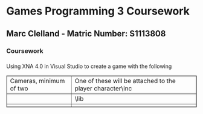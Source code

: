 <h1>Games Programming 3 Coursework</h1>

<h2>Marc Clelland - Matric Number: S1113808</h2>

<h3>Coursework</h3>

<P></P>

<h3></h3>

<p>Using XNA 4.0 in Visual Studio to create a game with the following </p>

<table border="1">
<tr>
  <td>Cameras, minimum of two</td>
  <td>One of these will be attached to the player character\inc</td>
</tr>
<tr>
	<td></td>
	<td>\lib</td>
</tr>
<tr>
	<td></td>
	<td></td>
<tr>
</table>
 
<p></p>
<b></b> 


